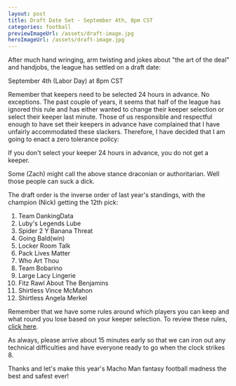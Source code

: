 ```yaml
---
layout: post
title: Draft Date Set - September 4th, 8pm CST
categories: football
previewImageUrl: /assets/draft-image.jpg
heroImageUrl: /assets/draft-image.jpg
---
```


After much hand wringing, arm twisting and jokes about "the art of the deal" and handjobs, the league has settled on a draft date:

<div class="callout">September 4th (Labor Day) at 8pm CST</div> 

Remember that keepers need to be selected 24 hours in advance. No exceptions.  The past couple of years, it seems that half of the league has ignored this rule and has either wanted to change their keeper selection or select their keeper last minute. Those of us responsible and respectful enough to have set their keepers in advance have complained that I have unfairly accommodated these slackers.  Therefore, I have decided that I am going to enact a zero tolerance policy: 

<div class="callout">
If you don't select your keeper 24 hours in advance, you do not get a keeper.</div>

Some (Zach) might call the above stance draconian or authoritarian.  Well those people can suck a dick.

The draft order is the inverse order of last year's standings, with the champion (Nick) getting the 12th pick:

1. Team DankingData
2. Luby's Legends Lube
3. Spider 2 Y Banana Threat
4. Going Bald(win)
5. Locker Room Talk
6. Pack Lives Matter
7. Who Art Thou
8. Team Bobarino
9. Large Lacy Lingerie
10. Fitz Rawl About The Benjamins
11. Shirtless Vince McMahon
12. Shirtless Angela Merkel

Remember that we have some rules around which players you can keep and what round you lose based on your keeper selection.  To review these rules, <a href="{{site.baseurl}}league/keeper">click here</a>.

As always, please arrive about 15 minutes early so that we can iron out any technical difficulties and have everyone ready to go when the clock strikes 8.

Thanks and let's make this year's Macho Man fantasy football madness the best and safest ever! 
